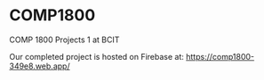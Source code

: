 # COMP1800
COMP 1800 Projects 1 at BCIT

Our completed project is hosted on Firebase at: https://comp1800-349e8.web.app/
